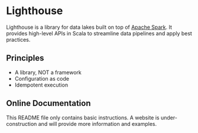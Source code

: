 # Lighthouse

Lighthouse is a library for data lakes built on top of [Apache Spark](http://spark.apache.org/). 
It provides high-level APIs in Scala to streamline data pipelines and apply best practices. 

## Principles

- A library, NOT a framework
- Configuration as code
- Idempotent execution

## Online Documentation

This README file only contains basic instructions. 
A website is under-construction and will provide more information and examples.
